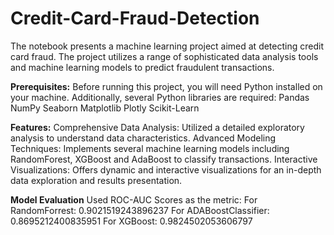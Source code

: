 # Credit-Card-Fraud-Detection
The notebook presents a machine learning project aimed at detecting credit card fraud. The project utilizes a range of sophisticated data analysis tools and machine learning models to predict fraudulent transactions.

**Prerequisites:**
Before running this project, you will need Python installed on your machine. Additionally, several Python libraries are required:
Pandas
NumPy
Seaborn
Matplotlib
Plotly
Scikit-Learn

**Features:**
Comprehensive Data Analysis: Utilized a detailed exploratory analysis to understand data characteristics.
Advanced Modeling Techniques: Implements several machine learning models including RandomForest, XGBoost and AdaBoost to classify transactions.
Interactive Visualizations: Offers dynamic and interactive visualizations for an in-depth data exploration and results presentation.

**Model Evaluation**
Used ROC-AUC Scores as the metric:
For RandomForrest: 0.9021519243896237
For ADABoostClassifier: 0.8695212400835951
For XGBoost: 0.9824502053606797
